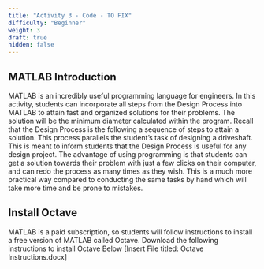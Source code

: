 ```yaml
---
title: "Activity 3 - Code - TO FIX"
difficulty: "Beginner"
weight: 3
draft: true
hidden: false
---
```

## MATLAB Introduction

MATLAB is an incredibly useful programming language for engineers. In this activity, students can incorporate all steps from the Design Process into MATLAB to attain fast and organized solutions for their problems. The solution will be the minimum diameter calculated within the program. 
Recall that the Design Process is the following a sequence of steps to attain a solution. This process parallels the student’s task of designing a driveshaft. This is meant to inform students that the Design Process is useful for any design project. The advantage of using programming is that students can get a solution towards their problem with just a few clicks on their computer, and can redo the process as many times as they wish. This is a much more practical way compared to conducting the same tasks by hand which will take more time and be prone to mistakes.

## Install Octave

MATLAB is a paid subscription, so students will follow instructions to install a free version of MATLAB called Octave. Download the following instructions to install Octave Below [Insert File titled: Octave Instructions.docx]


